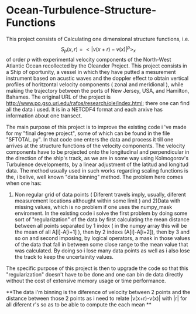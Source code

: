 # Ocean-Turbulence-Structure-Functions
This project consists of Calculating one dimensional structure functions, i.e. $$ S_p(x,r)=<|v(x+r)-v(x)|^p>_x $$ of order $p$ with experimental velocity components of the North-West Atlantic Ocean recollected by the Oleander Project. This project consists in a Ship of oportunity, a vessel in which they have putted a mesurement instrument based on acustic waves and the doppler effect to obtain vertical profiles of horitzontal velocity components ( zonal and meridional ),  while making the trajectory between the ports of New Jersey, USA, and Hamilton, Bahames. The original URL of the project is http://www.po.gso.uri.edu/rafos/research/ole/index.html; there one can find all the data i used. It is in a NETCDF4 format and each arxive has information about one transect.

The main purpose of this project is to improve the existing code i 've made for my "final degree project", some of which can be found in the file "SFTOTAL.py". In that code one enters the data and process it till one arrives at the structure functions of the velocity components. The velocity components have to be  projected onto the longitudinal and perpendicular in the direction of the ship's track, as we are in some way using Kolmogorov's Turbulence developments, by a linear adjustment of the latitud and longitud data. The method usually used in such works regarding scaling functions is the, i belive,  well known "data binning" method.
The problem here comes when one has:
  1) Non regular grid of data points ( Diferent travels imply, usually, diferent measurement locations althought within some límit ) and 
  2)Data with missing values, which is no problem if one uses the numpy_mask enviroment. 
In the existing code i solve the first problem by doing some sort of "regularization" of the data by first calculating the mean distance between all points separated by 1 index ( in the numpy array this will be the mean of all A[i]-A[i+1] ), then by 2 indexs (A[i]-A[i+2]), then by 3 and so on and second imposing, by logical operators, a mask in those values of the data that fall in between some close range to the mean value that was calculated. By doing so i lose many data points as well as i also lose the track to keep the uncertainity values. 

The specific purpose of this project is then to upgrade the code so that this "regularization" doesn't have to be done and one can bin de data directly without the cost of extensive memory usage or time performance.

**The data i'm binning is the diference of velocity between 2 points and the distance between those 2 points  as i need to relate |v(x+r)-v(x)| with |r| for all diferent r's so as to be able to compute the each mean **

